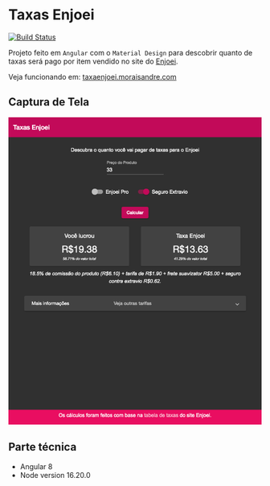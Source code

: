# Taxas Enjoei

[![Build Status](https://travis-ci.org/moraisandre/taxas-enjoei.svg?branch=master)](https://travis-ci.org/moraisandre/taxas-enjoei)

Projeto feito em `Angular` com o `Material Design` para descobrir quanto de taxas será pago por item vendido no site do [Enjoei](https://www.enjoei.com.br/).

Veja funcionando em: [taxaenjoei.moraisandre.com](http://taxaenjoei.moraisandre.com/)

## Captura de Tela

<img src="images/snapshot.png">

## Parte técnica

* Angular 8
* Node version 16.20.0